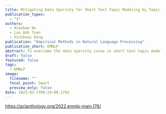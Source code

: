 ```yaml
---
title: Mitigating Data Sparsity for Short Text Topic Modeling by Topic-Semantic Contrastive Learning
publication_types:
  - "1"
authors:
  - Xiaobao Wu
  - Luu Anh Tuan
  - Xinshuai Dong
publication: "Empirical Methods in Natural Language Processing"
publication_short: EMNLP
abstract: To overcome the data sparsity issue in short text topic modeling, existing methods commonly rely on data augmentation or the data characteristic of short texts to introduce more word co-occurrence information. However, most of them do not make full use of the augmented data or the data characteristic:they insufficiently learn the relations among samples in data, leading to dissimilar topic distributions of semantically similar text pairs. To better address data sparsity, in this paper we propose a novel short text topic modeling framework, Topic-Semantic Contrastive Topic Model (TSCTM). To sufficiently model the relations among samples, we employ a new contrastive learning method with efficient positive and negative sampling strategies based on topic semantics. This contrastive learning method refines the representations, enriches the learning signals, and thus mitigates the sparsity issue. Extensive experimental results show that our TSCTM outperforms state-of-the-art baselines regardless of the data augmentation availability, producing high-quality topics and topic distributions.
draft: false
featured: false
tags:
  - EMNLP
image:
  filename: ""
  focal_point: Smart
  preview_only: false
date: 2023-03-2T08:29:00.179Z
---
```

https://aclanthology.org/2022.emnlp-main.176/